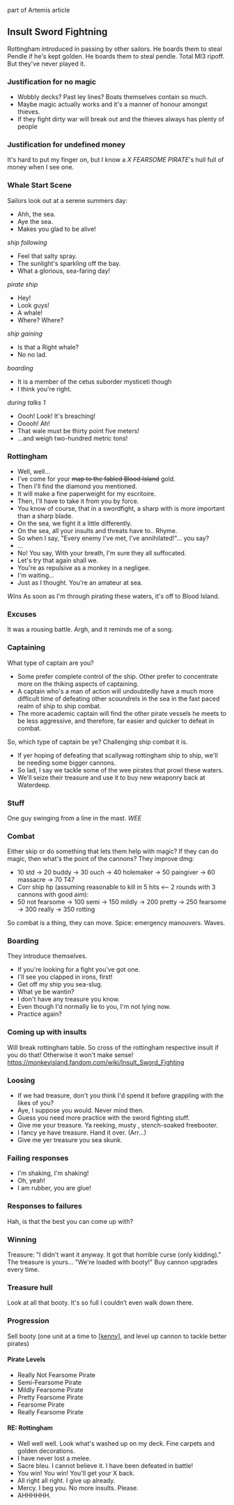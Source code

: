 part of Artemis article

## Insult Sword Fightning
Rottingham introduced in passing by other sailors.
He boards them to steal Pendle if he's kept golden.
He boards them to steal pendle.
Total MI3 ripoff. But they've never played it.


### Justification for no magic
- Wobbly decks? Past ley lines? Boats themselves contain so much.
- Maybe magic actually works and it's a manner of honour amongst thieves.
- If they fight dirty war will break out and the thieves always has plenty of people

### Justification for undefined money
It's hard to put my finger on, but I know a _X FEARSOME PIRATE_'s hull full of money when I see one.

### Whale Start Scene
Sailors look out at a serene summers day:

- Ahh, the sea.
- Aye the sea.
- Makes you glad to be alive!

*ship following*

- Feel that salty spray.
- The sunlight's sparkling off the bay.
- What a glorious, sea-faring day!

*pirate ship*

- Hey!
- Look guys!
- A whale!
- Where? Where?

*ship gaining*

- Is that a Right whale?
- No no lad.

*boarding*

- It is a member of the cetus suborder mysticeti though
- I think you're right.

*during talks 1*

- Oooh! Look! It's breaching!
- Ooooh! Ah!
- That wale must be thirty point five meters!
- ...and weigh two-hundred metric tons!

### Rottingham
- Well, well...
- I've come for your ~~map to the fabled Blood Island~~ gold.
- Then I'll find the diamond you mentioned.
- It will make a fine paperweight for my escritoire.
- Then, I'll have to take it from you by force.
- You know of course, that in a swordfight, a sharp with is more important than a sharp blade.
- On the sea, we fight it a little differently.
- On the sea, all your insults and threats have to.. Rhyme.
- So when I say, "Every enemy I've met, I've annihilated!"… you say?
- …
- No! You say, With your breath, I'm sure they all suffocated.
- Let's try that again shall we.
- You're as repulsive as a monkey in a negligee.
- I'm waiting...
- Just as I thought. You're an amateur at sea.

*Wins*
As soon as I'm through pirating these waters, it's off to Blood Island.

### Excuses
It was a rousing battle. Argh, and it reminds me of a song.

### Captaining
What type of captain are you?
- Some prefer complete control of the ship. Other prefer to concentrate more on the thiking aspects of captaining.
- A captain who's a man of action will undoubtedly have a much more difficult time of defeating other scoundrels in the sea in the fast paced realm of ship to ship combat.
- The more academic captain will find the other pirate vessels he meets to be less aggressive, and therefore, far easier and quicker to defeat in combat.

So, which type of captain be ye?
Challenging ship combat it is.

- If yer hoping of defeating that scallywag rottingham ship to ship, we'll be needing some bigger cannons.
- So lad, I say we tackle some of the wee pirates that prowl these waters.
- We'll seize their treasure and use it to buy new weaponry back at Waterdeep.

### Stuff
One guy swinging from a line in the mast. *WEE*

### Combat
Either skip or do something that lets them help with magic?
If they can do magic, then what's the point of the cannons?
They improve dmg:

- 10 std -> 20 buddy -> 30 ouch -> 40 holemaker -> 50  paingiver -> 60 massacre -> 70 T47
- Corr ship hp (assuming reasonable to kill in 5 hits <-- 2 rounds with 3 cannons with good aim):
- 50 not fearsome -> 100 semi -> 150 mildly -> 200 pretty -> 250 fearsome -> 300 really -> 350 rotting

So combat is a thing, they can move.
Spice: emergency manouvers. Waves.

### Boarding
They introduce themselves.
- If you're looking for a fight you've got one.
- I'll see you clapped in irons, first!
- Get off my ship you sea-slug.
- What ye be wantin?
- I don't have any treasure you know.
- Even though I'd normally lie to you, I'm not lying now.
- Practice again?

### Coming up with insults
Will break rottingham table. So cross of the rottingham respective insult if you do that! Otherwise it won't make sense!
https://monkeyisland.fandom.com/wiki/Insult_Sword_Fighting

### Loosing
- If we had treasure, don't you think I'd spend it before grappling with the likes of you?
- Aye, I suppose you would. Never mind then.
- Guess you need more practice with the sword fighting stuff.
- Give me your treasure. Ya reeking, musty , stench-soaked freebooter.
- I fancy ye have treasure. Hand it over. (Arr...)
- Give me yer treasure you sea skunk.

### Failing responses
- I'm shaking, I'm shaking!
- Oh, yeah!
- I am rubber, you are glue!

### Responses to failures
Hah, is that the best you can come up with?

### Winning
Treasure: "I didn't want it anyway. It got that horrible curse (only kidding)."
The treasure is yours...
"We're loaded with booty!"
Buy cannon upgrades every time.

### Treasure hull
Look at all that booty.
It's so full I couldn’t even walk down there.

### Progression
Sell booty (one unit at a time to [[kenny]], and level up cannon to tackle better pirates)

#### Pirate Levels
- Really Not Fearsome Pirate
- Semi-Fearsome Pirate
- Mildly Fearsome Pirate
- Pretty Fearsome Pirate
- Fearsome Pirate
- Really Fearsome Pirate

#### RE: Rottingham
- Well well well. Look what's washed up on my deck. Fine carpets and golden decorations.
- I have never lost a melee.
- Sacre bleu. I cannot believe it. I have been defeated in battle!
- You win! You win! You'll get your X back.
- All right all right. I give up already.
- Mercy. I beg you. No more insults. Please.
- AHHHHHH.

[//begin]: # "Autogenerated link references for markdown compatibility"
[kenny]: ../npcs/kenny "Kenny"
[//end]: # "Autogenerated link references"
